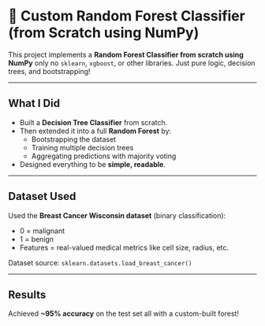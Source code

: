 # 🌳 Custom Random Forest Classifier (from Scratch using NumPy)

This project implements a **Random Forest Classifier from scratch using NumPy** only  no `sklearn`, `xgboost`, or other libraries. Just pure logic, decision trees, and bootstrapping!

---

##  What I Did

- Built a **Decision Tree Classifier** from scratch.
- Then extended it into a full **Random Forest** by:
  - Bootstrapping the dataset
  - Training multiple decision trees
  - Aggregating predictions with majority voting
- Designed everything to be **simple, readable**.

---

##  Dataset Used

Used the **Breast Cancer Wisconsin dataset** (binary classification):
- 0 = malignant
- 1 = benign
- Features = real-valued medical metrics like cell size, radius, etc.

Dataset source: `sklearn.datasets.load_breast_cancer()`

---

## Results

Achieved **~95% accuracy** on the test set  all with a custom-built forest!


